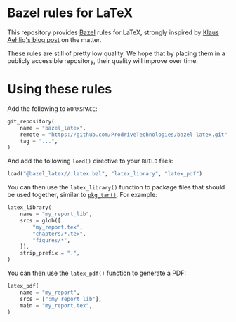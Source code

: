 # Bazel rules for LaTeX

This repository provides [Bazel](https://bazel.build/) rules for LaTeX,
strongly inspired by [Klaus Aehlig's blog post](http://www.linta.de/~aehlig/techblog/2017-02-19.html)
on the matter.

These rules are still of pretty low quality. We hope that by placing
them in a publicly accessible repository, their quality will improve
over time.

# Using these rules

Add the following to `WORKSPACE`:

```python
git_repository(
    name = "bazel_latex",
    remote = "https://github.com/ProdriveTechnologies/bazel-latex.git",
    tag = "...",
)
```

And add the following `load()` directive to your `BUILD` files:

```python
load("@bazel_latex//:latex.bzl", "latex_library", "latex_pdf")
```

You can then use the `latex_library()` function to package files that
should be used together, similar to [`pkg_tar()`](https://docs.bazel.build/versions/master/be/pkg.html#pkg_tar).
For example:

```python
latex_library(
    name = "my_report_lib",
    srcs = glob([
        "my_report.tex",
        "chapters/*.tex",
        "figures/*",
    ]),
    strip_prefix = ".",
)
```

You can then use the `latex_pdf()` function to generate a PDF:

```python
latex_pdf(
    name = "my_report",
    srcs = [":my_report_lib"],
    main = "my_report.tex",
)
```
